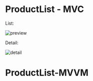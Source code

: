 # ProductList - MVC

List:

![preview](https://user-images.githubusercontent.com/26388092/119102211-733d8c80-ba22-11eb-82fe-44220ccb3f2d.png)

Detail:

![detail](https://user-images.githubusercontent.com/26388092/119158001-6ccd0600-ba5e-11eb-8083-b7d7e26a8fc3.png)
# ProductList-MVVM
